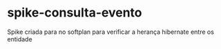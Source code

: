 # spike-consulta-evento


Spike criada para no softplan para verificar a herança hibernate entre os entidade 
